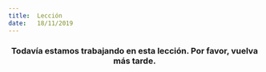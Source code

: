```yaml
---
title:  Lección
date:   18/11/2019
---
```


### <center>Todavía estamos trabajando en esta lección. Por favor, vuelva más tarde.</center>
